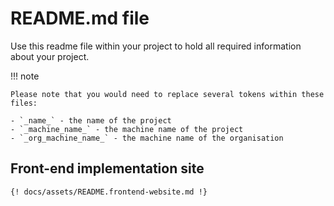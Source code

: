 # README.md file

Use this readme file within your project to hold all required information about
your project.

!!! note
    
    Please note that you would need to replace several tokens within these files:
    
    - `_name_` - the name of the project
    - `_machine_name_` - the machine name of the project
    - `_org_machine_name_` - the machine name of the organisation 

## Front-end implementation site

````
{! docs/assets/README.frontend-website.md !}
````
